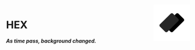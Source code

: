 <img width="100" align="right" alt="HEX" src="./assets/readme.svg">

# HEX

***As time pass, background changed.***
